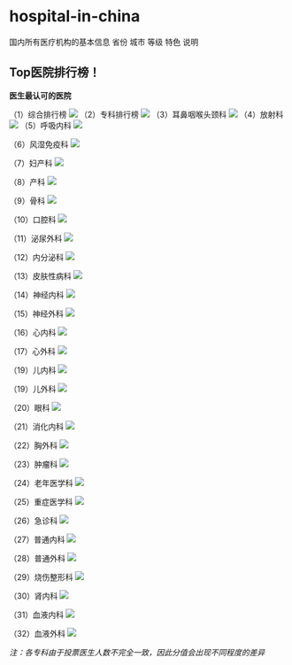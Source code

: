 # hospital-in-china
国内所有医疗机构的基本信息 省份 城市 等级 特色 说明



Top医院排行榜！
---------

**医生最认可的医院**

（1）综合排行榜
![](https://mmbiz.qpic.cn/mmbiz_png/ngtnmvXsNGA701VOeq8LYQP5DhX2wr7szvW7TqUEOVvRRt8KwibMI8xlYGboHLlfia545EiatnhSrsg3bEebP4sng/640?wx_fmt=png&tp=webp&wxfrom=5&wx_lazy=1&wx_co=1)
（2）专科排行榜
![](https://mmbiz.qpic.cn/mmbiz_png/ngtnmvXsNGA701VOeq8LYQP5DhX2wr7sGT4m6OJ0LM8icOMPeTMib9F6Zxgs0e26ic4QWz7XiakkmAzzVjrnCE09GA/640?wx_fmt=png&tp=webp&wxfrom=5&wx_lazy=1&wx_co=1)
（3）耳鼻咽喉头颈科
![](https://mmbiz.qpic.cn/mmbiz_png/ngtnmvXsNGA701VOeq8LYQP5DhX2wr7s2tOEglzibyaEazayicQ4KhRTiaAvVWnDpSkcvkQACDXdHqk0ibGHU6EPSw/640?wx_fmt=png&tp=webp&wxfrom=5&wx_lazy=1&wx_co=1)
（4）放射科
![](https://mmbiz.qpic.cn/mmbiz_png/ngtnmvXsNGA701VOeq8LYQP5DhX2wr7sugQiaYOSiarcXFNdYMamQZrypv4hGe2q9quZ5ibTBhrPTmqJiaWlXdZkpw/640?wx_fmt=png&tp=webp&wxfrom=5&wx_lazy=1&wx_co=1)
（5）呼吸内科
![](https://mmbiz.qpic.cn/mmbiz_png/ngtnmvXsNGA701VOeq8LYQP5DhX2wr7sFIwSyrricU3N4Iv6aJB0KdxpLjxvjSRicic6b9oict2qZz6FokntiaIDNkg/640?wx_fmt=png&tp=webp&wxfrom=5&wx_lazy=1&wx_co=1)

（6）风湿免疫科
![](https://mmbiz.qpic.cn/mmbiz_png/ngtnmvXsNGA701VOeq8LYQP5DhX2wr7s4OeqAEBy2pwd5AdCrF0rwNTl9o73YzxpvrlCRDnzIpI24bk6OEIR0g/640?wx_fmt=png&tp=webp&wxfrom=5&wx_lazy=1&wx_co=1)

（7）妇产科
![](https://mmbiz.qpic.cn/mmbiz_png/ngtnmvXsNGA701VOeq8LYQP5DhX2wr7sVcCGRzYgLp5uPXfKMzpwY7gS11YTVAZX2DRFDa6nlEia7tzaqrHrz5A/640?wx_fmt=png&tp=webp&wxfrom=5&wx_lazy=1&wx_co=1)

（8）产科
![](https://mmbiz.qpic.cn/mmbiz_png/ngtnmvXsNGA701VOeq8LYQP5DhX2wr7swoFPn83TMVe3dhQPSJT6DjryFV5WJxfgkdP7ibhsGnJKiaYnrYlnXfDA/640?wx_fmt=png&tp=webp&wxfrom=5&wx_lazy=1&wx_co=1)

（9）骨科
![](https://mmbiz.qpic.cn/mmbiz_png/ngtnmvXsNGA701VOeq8LYQP5DhX2wr7sMHk7yMrqjNfd692bV4op3oBIpoKopXyA8AxLa9pdgTrHFjFicHyWNxw/640?wx_fmt=png&tp=webp&wxfrom=5&wx_lazy=1&wx_co=1)

（10）口腔科
![](https://mmbiz.qpic.cn/mmbiz_png/ngtnmvXsNGA701VOeq8LYQP5DhX2wr7s0kvHXwPeTv9KYN7IJUPVj9ss7HjBP2FuWNEe00qRqyf7vmMGGoIjkQ/640?wx_fmt=png&tp=webp&wxfrom=5&wx_lazy=1&wx_co=1)

（11）泌尿外科
![](https://mmbiz.qpic.cn/mmbiz_png/ngtnmvXsNGA701VOeq8LYQP5DhX2wr7s0baf7NMxRUO01e5spwpib3wW4aSmwPfqSnEVoEypGjcicFNQ4kOOoicibw/640?wx_fmt=png&tp=webp&wxfrom=5&wx_lazy=1&wx_co=1)

（12）内分泌科
![](https://mmbiz.qpic.cn/mmbiz_png/ngtnmvXsNGA701VOeq8LYQP5DhX2wr7sYMZaAtxr62TRMtibesgZickOmfVSkGk4bYN2Zxes7RfHUQSGDI84Sqmw/640?wx_fmt=png&tp=webp&wxfrom=5&wx_lazy=1&wx_co=1)

（13）皮肤性病科
![](https://mmbiz.qpic.cn/mmbiz_png/ngtnmvXsNGA701VOeq8LYQP5DhX2wr7salGbInYPZBlmW7M7YVSRIOQX6pNTXTI9WLXLjN1s9auSXnJdzggnLw/640?wx_fmt=png&tp=webp&wxfrom=5&wx_lazy=1&wx_co=1)

（14）神经内科
![](https://mmbiz.qpic.cn/mmbiz_png/ngtnmvXsNGA701VOeq8LYQP5DhX2wr7sLKZ80PqicUdO9ibcbV9pg7gDeGSW8RneWMCXoAucicYvKYwqTSlNFgfHQ/640?wx_fmt=png&tp=webp&wxfrom=5&wx_lazy=1&wx_co=1)

（15）神经外科
![](https://mmbiz.qpic.cn/mmbiz_png/ngtnmvXsNGA701VOeq8LYQP5DhX2wr7sicUUdol5hkQky0Mzu9dDrxtN4wfibrypAbzKqvWfPJhvenBomicOlKOtg/640?wx_fmt=png&tp=webp&wxfrom=5&wx_lazy=1&wx_co=1)

（16）心内科
![](https://mmbiz.qpic.cn/mmbiz_png/ngtnmvXsNGA701VOeq8LYQP5DhX2wr7sT5G0Cv7sQqicPm7tV0TdQSIVjB9gpRDIVkBF3AxUSfb0lGK36OrfYPw/640?wx_fmt=png&tp=webp&wxfrom=5&wx_lazy=1&wx_co=1)

（17）心外科
![](https://mmbiz.qpic.cn/mmbiz_png/ngtnmvXsNGA701VOeq8LYQP5DhX2wr7sIxSprcvfS4ZSPyXWI6icmuibrXnNFsR2ILzPtRPdLzCNfHzyD8MNicubg/640?wx_fmt=png&tp=webp&wxfrom=5&wx_lazy=1&wx_co=1)

（19）儿内科
![](https://mmbiz.qpic.cn/mmbiz_png/ngtnmvXsNGA701VOeq8LYQP5DhX2wr7sIRiazlGx8H3Apbl0diaFpg7DhDlag3602aXQMBcOm0Un86vnCfnD3d6A/640?wx_fmt=png&tp=webp&wxfrom=5&wx_lazy=1&wx_co=1)

（19）儿外科
![](https://mmbiz.qpic.cn/mmbiz_png/ngtnmvXsNGA701VOeq8LYQP5DhX2wr7sQwLic7F5v8QoWSiaiaoUhmSymNPxO00OQcibv4ZlJkN7fhkkD4ViazEq7gQ/640?wx_fmt=png&tp=webp&wxfrom=5&wx_lazy=1&wx_co=1)

（20）眼科
![](https://mmbiz.qpic.cn/mmbiz_png/ngtnmvXsNGA701VOeq8LYQP5DhX2wr7s7ThR2icUOic5ZHjaO2oxVu4aFCQSqGDqIUkK5JrwklYSQWbKBucvIQPg/640?wx_fmt=png&tp=webp&wxfrom=5&wx_lazy=1&wx_co=1)

（21）消化内科
![](https://mmbiz.qpic.cn/mmbiz_png/ngtnmvXsNGA701VOeq8LYQP5DhX2wr7sMwZBD55BhyCIpCUvzCQBGoIXHLsXUyp2Fyssv21Z2xpOEkw4su2wUA/640?wx_fmt=png&tp=webp&wxfrom=5&wx_lazy=1&wx_co=1)

（22）胸外科
![](https://mmbiz.qpic.cn/mmbiz_png/ngtnmvXsNGA701VOeq8LYQP5DhX2wr7sgaNU1FpVicxJk8YJ5k6NxR6icTsxxjAibianlSEYaU8MfkSHrWo1I1Uv3A/640?wx_fmt=png&tp=webp&wxfrom=5&wx_lazy=1&wx_co=1)

（23）肿瘤科
![](https://mmbiz.qpic.cn/mmbiz_png/ngtnmvXsNGA701VOeq8LYQP5DhX2wr7sDkfNuw2ro6yK8nBGFmnKzg78O18bia2APnQicLDo56ichq90roeYs5iaicA/640?wx_fmt=png&tp=webp&wxfrom=5&wx_lazy=1&wx_co=1)

（24）老年医学科
![](https://mmbiz.qpic.cn/mmbiz_png/ngtnmvXsNGA701VOeq8LYQP5DhX2wr7s4ibfCQxbC91clHUyRUqkLHNDMIuZTDD3m1geiaibk32dwDc4DeTt4Z7HQ/640?wx_fmt=png&tp=webp&wxfrom=5&wx_lazy=1&wx_co=1)

（25）重症医学科
![](https://mmbiz.qpic.cn/mmbiz_png/ngtnmvXsNGA701VOeq8LYQP5DhX2wr7syWkN5WGp0FEDaKnlatTWiaIrOEicBlBdssFlLrZKGcefL12sQsickgibYQ/640?wx_fmt=png&tp=webp&wxfrom=5&wx_lazy=1&wx_co=1)

（26）急诊科
![](https://mmbiz.qpic.cn/mmbiz_png/ngtnmvXsNGA701VOeq8LYQP5DhX2wr7skSJKegFC8Uy2hxicnSe8cRu9biatQVYaghg54Sk46QI8iax7UahBHEr3Q/640?wx_fmt=png&tp=webp&wxfrom=5&wx_lazy=1&wx_co=1)

（27）普通内科
![](https://mmbiz.qpic.cn/mmbiz_png/ngtnmvXsNGA701VOeq8LYQP5DhX2wr7s5NiaDtpBqXUhIf8Mmxwkd0FIYKYLA9WdHOj4PJ79JmuPxnnJ732dneQ/640?wx_fmt=png&tp=webp&wxfrom=5&wx_lazy=1&wx_co=1)

（28）普通外科
![](https://mmbiz.qpic.cn/mmbiz_png/ngtnmvXsNGA701VOeq8LYQP5DhX2wr7sia1vG3cCiapV3ZvAlo6Y2Z0RO7eJ5Srj4QPDyibzspk7hp0Xekw9ia59Ww/640?wx_fmt=png&tp=webp&wxfrom=5&wx_lazy=1&wx_co=1)

（29）烧伤整形科
![](https://mmbiz.qpic.cn/mmbiz_png/ngtnmvXsNGA701VOeq8LYQP5DhX2wr7sUAW37KJQZEZRhXAP0FXkM305bzEH1g0bAWXdicTOlRo0rH4Gricnpw5w/640?wx_fmt=png&tp=webp&wxfrom=5&wx_lazy=1&wx_co=1)

（30）肾内科
![](https://mmbiz.qpic.cn/mmbiz_png/ngtnmvXsNGA701VOeq8LYQP5DhX2wr7sr9zbvI33csrSybl1uic18xOLIc3QEQJMiclVUQS58zjwylibiaBzJdRCmA/640?wx_fmt=png&tp=webp&wxfrom=5&wx_lazy=1&wx_co=1)

（31）血液内科
![](https://mmbiz.qpic.cn/mmbiz_png/ngtnmvXsNGA701VOeq8LYQP5DhX2wr7sLtLJFPm3PA3TMYuINmb4EotD9yQ78h3I7wfEHbKlTaxbwrH2ycU7nA/640?wx_fmt=png&tp=webp&wxfrom=5&wx_lazy=1&wx_co=1)

（32）血液外科
![](https://mmbiz.qpic.cn/mmbiz_png/ngtnmvXsNGA701VOeq8LYQP5DhX2wr7s5fDdlnPy5mXsxfuHuYNvs6KjPJzzwmSsFXUVCYeElpWvuozIGvOMgw/640?wx_fmt=png&tp=webp&wxfrom=5&wx_lazy=1&wx_co=1)

_注：各专科由于投票医生人数不完全一致，因此分值会出现不同程度的差异_
